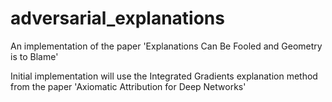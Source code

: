 # adversarial_explanations
An implementation of the paper 'Explanations Can Be Fooled and Geometry is to Blame'

Initial implementation will use the Integrated Gradients explanation method from the paper 'Axiomatic Attribution for Deep Networks'
